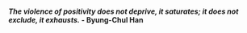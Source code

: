 [](https://i.imgur.com/UfT09Bn.jpeg)

#### _The violence of positivity does not deprive, it saturates; it does not exclude, it exhausts._ - Byung-Chul Han
